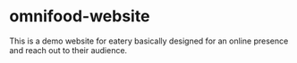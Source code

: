 # omnifood-website
This is a demo website for eatery basically designed for an online presence and reach out to their audience. 
